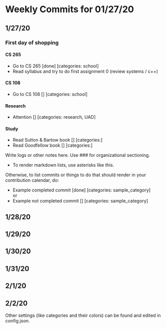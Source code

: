 # Weekly Commits for 01/27/20  

## 1/27/20  

### First day of shopping

#### CS 265
- Go to CS 265 [done] [categories: school] 
- Read syllabus and try to do first assignment 0 (review systems / c++)  

#### CS 108 
- Go to CS 108 [] [categories: school]  


#### Research
- Attention [] [categories: research, UAD]


#### Study  
- Read Sutton & Bartow book [] [categories:]  
- Read Goodfellow book [] [categories:]


 
Write logs or other notes here. Use ### for organizational sectioning.  
* To render markdown lists, use asterisks like this.  

Otherwise, to list commits or things to do that should render in your contribution calendar, do:  
- Example completed commit [done] [categories: sample_category]  
or
- Example not completed commit [] [categories: sample_category]  

## 1/28/20  

## 1/29/20  

## 1/30/20  

## 1/31/20  

## 2/1/20  

## 2/2/20  

Other settings (like categories and their colors) can be found and edited in config.json.
